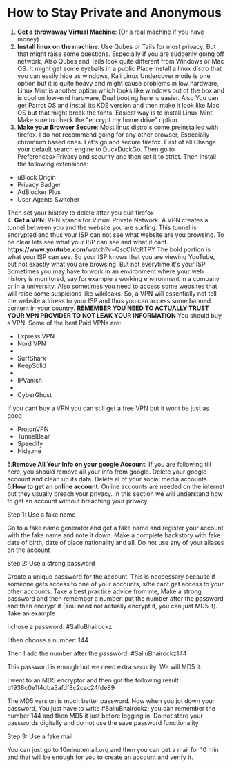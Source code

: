 # How to Stay Private and Anonymous
1. <b>Get a throwaway Virtual Machine</b>: (Or a real machine if you have money)
2. <b>Install linux on the machine</b>: Use Qubes or Tails for most privacy. But that might raise some questions. Especially if you are suddenly going off network, Also Qubes and Tails look quite different from Windows or Mac OS. It might get some eyeballs in a public Place
Install a linux distro that you can easily hide as windows, Kali Linux Undercover mode is one option but it is quite heavy and might cause problems in low hardware, Linux Mint is another option which looks like windows out of the box and is cool on low-end hardware, Dual booting here is easier. Also You can get Parrot OS and install its KDE version and then make it look like Mac OS but that might break the fonts. Easiest way is to install Linux Mint. Make sure to check the "encrypt my home drive" option.
3. <b>Make your Browser Secure</b>: Most linux distro's come preinstalled with firefox. I do not recommend going for any other browser, Especially chromium based ones. Let's go and secure firefox.
First of all Change your default search engine to DuckDuckGo. Then go to Preferences>Privacy and security and then set it to strict. Then install the following extensions:
<ul>
<li>	uBlock Origin</li>
<li>	Privacy Badger</li>
<li>	AdBlocker Plus</li>
<li>	User Agents Switcher</li>
</ul>
Then set your history to delete after you quit firefox<br>
4. <b>Get a VPN</b>: VPN stands for Virtual Private Network. A VPN creates a tunnel between you and the website you are surfing. This tunnel is encrypted and thus your ISP can not see what website are you browsing. To be clear lets see what your ISP can see and what it cant.
<b>https://www.youtube.com</b>/watch?v=QscClVcRTPY
The bold portion is what your ISP can see. So your ISP knows that you are viewing YouTube, but not exactly what you are browsing. But not everytime it's your ISP. Sometimes you may have to work in an environment where your web history is monitored, say for example a working environment in a company or in a university. Also sometimes you need to access some websites that will raise some suspicions like wikileaks. 
So, a VPN will essentially not tell the website address to your ISP and thus you can access some banned content in your country. 
<b> REMEMBER YOU NEED TO ACTUALLY TRUST YOUR VPN PROVIDER TO NOT LEAK YOUR INFORMATION</b>
You should buy a VPN. Some of the best Paid VPNs are:
<ul>
<li>Express VPN</li>
<li>Nord VPN<li>
<li>SurfShark</li>
<li>KeepSolid<li>
<li>IPVanish<li>
<li>CyberGhost</li>
</ul>
If you cant buy a VPN you can still get a free VPN but it wont be just as good
<ul>
<li>ProtonVPN</li>
<li>TunnelBear</li>
<li>Speedify</li>
<li>Hide.me</li>
</ul>
5.<b>Remove All Your Info on your google Account</b>: If you are following till here, you should remove all your info from google. Delete your google account and clean up its data. Delete al of your social media accounts.
6.<b>How to get an online account</b>: Online accounts are needed on the internet but they usually breach your privacy. In this section we will understand how to get an account without breaching your privacy. 

Step 1: Use a fake name

Go to a fake name generator and get a fake name and register your account with the fake name and note it down. Make a complete backstory with fake date of birth, date of place nationality and all. Do not use any of your aliases on the account

Step 2: Use a strong password

Create a unique password for the account. This is neccessary because if someone gets access to one of your accounts, s/he cant get access to your other accounts. Take a best practice advice from me, Make a strong password and then remember a number. put the number after the password and then encrypt it (You need not actually encrypt it, you can just MD5 it). Take an example

I chose a password: #SalluBhairockz

I then choose a number: 144

Then I add the number after the password: #SalluBhairockz144

This password is enough but we need extra security. We will MD5 it.

I went to an MD5 encryptor and then got the following result: b1938c0e1f4dba3afdf8c2cac24fde89

The MD5 version is much better password. Now when you jot down your password, You just have to write #SalluBhairockz; you can remember the number 144 and then MD5 it just before logging in. Do not store your passwords digitally and do not use the save password functionality

Step 3: Use a fake mail

You can just go to 10minutemail.org and then you can get a mail for 10 min and that will be enough for you to create an account and verify it.
